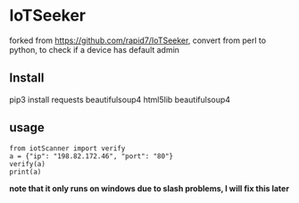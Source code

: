 # IoTSeeker

forked from https://github.com/rapid7/IoTSeeker, convert from perl to python, to check if a device has default admin

## Install

pip3 install requests beautifulsoup4 html5lib beautifulsoup4

## usage

```
from iotScanner import verify
a = {"ip": "198.82.172.46", "port": "80"}
verify(a)
print(a)
```

**note that it only runs on windows due to slash problems, I will fix this later**

